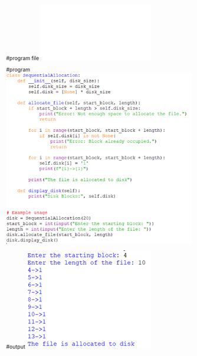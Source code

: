#program file
![program file](sequential.py)

#program
![program](program.PNG)

#output
![output](output.PNG)
